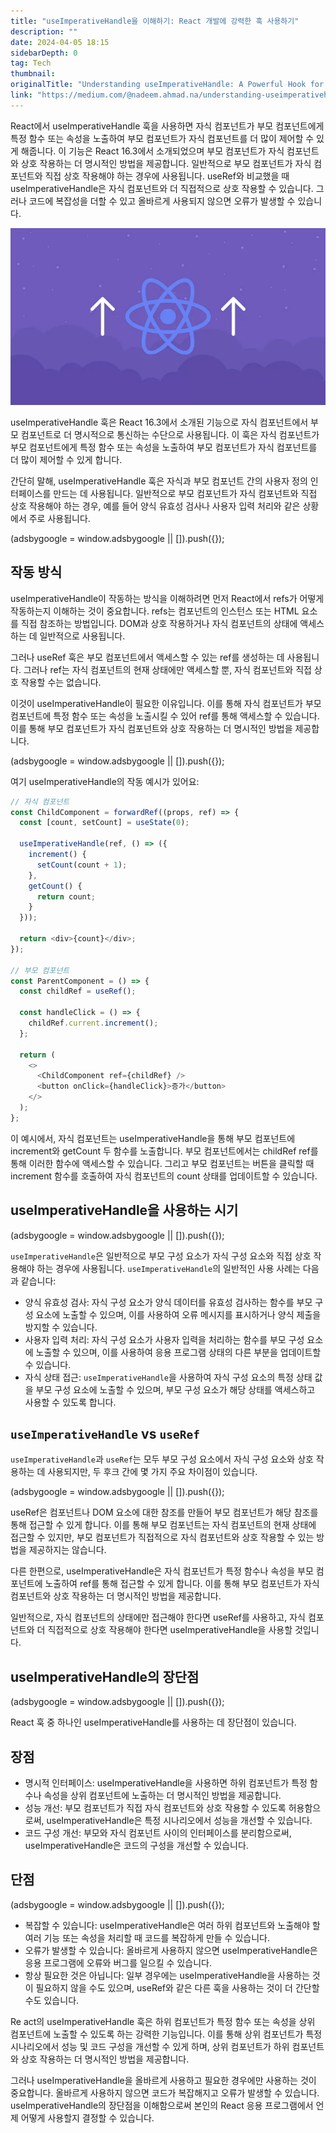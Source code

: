 ```yaml
---
title: "useImperativeHandle을 이해하기: React 개발에 강력한 훅 사용하기"
description: ""
date: 2024-04-05 18:15
sidebarDepth: 0
tag: Tech
thumbnail: 
originalTitle: "Understanding useImperativeHandle: A Powerful Hook for React Development"
link: "https://medium.com/@nadeem.ahmad.na/understanding-useimperativehandle-a-powerful-hook-for-react-development-46063e44e52a"
---
```



React에서 useImperativeHandle 훅을 사용하면 자식 컴포넌트가 부모 컴포넌트에게 특정 함수 또는 속성을 노출하여 부모 컴포넌트가 자식 컴포넌트를 더 많이 제어할 수 있게 해줍니다. 이 기능은 React 16.3에서 소개되었으며 부모 컴포넌트가 자식 컴포넌트와 상호 작용하는 더 명시적인 방법을 제공합니다. 일반적으로 부모 컴포넌트가 자식 컴포넌트와 직접 상호 작용해야 하는 경우에 사용됩니다. useRef와 비교했을 때 useImperativeHandle은 자식 컴포넌트와 더 직접적으로 상호 작용할 수 있습니다. 그러나 코드에 복잡성을 더할 수 있고 올바르게 사용되지 않으면 오류가 발생할 수 있습니다.

![UnderstandinguseImperativeHandleAPowerfulHookforReactDevelopment_0.png](./img/UnderstandinguseImperativeHandleAPowerfulHookforReactDevelopment_0.png)

useImperativeHandle 훅은 React 16.3에서 소개된 기능으로 자식 컴포넌트에서 부모 컴포넌트로 더 명시적으로 통신하는 수단으로 사용됩니다. 이 훅은 자식 컴포넌트가 부모 컴포넌트에게 특정 함수 또는 속성을 노출하여 부모 컴포넌트가 자식 컴포넌트를 더 많이 제어할 수 있게 합니다.

간단히 말해, useImperativeHandle 훅은 자식과 부모 컴포넌트 간의 사용자 정의 인터페이스를 만드는 데 사용됩니다. 일반적으로 부모 컴포넌트가 자식 컴포넌트와 직접 상호 작용해야 하는 경우, 예를 들어 양식 유효성 검사나 사용자 입력 처리와 같은 상황에서 주로 사용됩니다.

<!-- ui-log 수평형 -->
<ins class="adsbygoogle"
  style="display:block"
  data-ad-client="ca-pub-4877378276818686"
  data-ad-slot="9743150776"
  data-ad-format="auto"
  data-full-width-responsive="true"></ins>
<component is="script">
(adsbygoogle = window.adsbygoogle || []).push({});
</component>

## 작동 방식

useImperativeHandle이 작동하는 방식을 이해하려면 먼저 React에서 refs가 어떻게 작동하는지 이해하는 것이 중요합니다. refs는 컴포넌트의 인스턴스 또는 HTML 요소를 직접 참조하는 방법입니다. DOM과 상호 작용하거나 자식 컴포넌트의 상태에 액세스하는 데 일반적으로 사용됩니다.

그러나 useRef 훅은 부모 컴포넌트에서 액세스할 수 있는 ref를 생성하는 데 사용됩니다. 그러나 ref는 자식 컴포넌트의 현재 상태에만 액세스할 뿐, 자식 컴포넌트와 직접 상호 작용할 수는 없습니다.

이것이 useImperativeHandle이 필요한 이유입니다. 이를 통해 자식 컴포넌트가 부모 컴포넌트에 특정 함수 또는 속성을 노출시킬 수 있어 ref를 통해 액세스할 수 있습니다. 이를 통해 부모 컴포넌트가 자식 컴포넌트와 상호 작용하는 더 명시적인 방법을 제공합니다.

<!-- ui-log 수평형 -->
<ins class="adsbygoogle"
  style="display:block"
  data-ad-client="ca-pub-4877378276818686"
  data-ad-slot="9743150776"
  data-ad-format="auto"
  data-full-width-responsive="true"></ins>
<component is="script">
(adsbygoogle = window.adsbygoogle || []).push({});
</component>

여기 useImperativeHandle의 작동 예시가 있어요:

```js
// 자식 컴포넌트
const ChildComponent = forwardRef((props, ref) => {
  const [count, setCount] = useState(0);

  useImperativeHandle(ref, () => ({
    increment() {
      setCount(count + 1);
    },
    getCount() {
      return count;
    }
  }));

  return <div>{count}</div>;
});

// 부모 컴포넌트
const ParentComponent = () => {
  const childRef = useRef();

  const handleClick = () => {
    childRef.current.increment();
  };

  return (
    <>
      <ChildComponent ref={childRef} />
      <button onClick={handleClick}>증가</button>
    </>
  );
};
```

이 예시에서, 자식 컴포넌트는 useImperativeHandle을 통해 부모 컴포넌트에 increment와 getCount 두 함수를 노출합니다. 부모 컴포넌트에서는 childRef ref를 통해 이러한 함수에 액세스할 수 있습니다. 그리고 부모 컴포넌트는 버튼을 클릭할 때 increment 함수를 호출하여 자식 컴포넌트의 count 상태를 업데이트할 수 있습니다.

## useImperativeHandle을 사용하는 시기

<!-- ui-log 수평형 -->
<ins class="adsbygoogle"
  style="display:block"
  data-ad-client="ca-pub-4877378276818686"
  data-ad-slot="9743150776"
  data-ad-format="auto"
  data-full-width-responsive="true"></ins>
<component is="script">
(adsbygoogle = window.adsbygoogle || []).push({});
</component>

`useImperativeHandle`은 일반적으로 부모 구성 요소가 자식 구성 요소와 직접 상호 작용해야 하는 경우에 사용됩니다. `useImperativeHandle`의 일반적인 사용 사례는 다음과 같습니다:

- 양식 유효성 검사: 자식 구성 요소가 양식 데이터를 유효성 검사하는 함수를 부모 구성 요소에 노출할 수 있으며, 이를 사용하여 오류 메시지를 표시하거나 양식 제출을 방지할 수 있습니다.
- 사용자 입력 처리: 자식 구성 요소가 사용자 입력을 처리하는 함수를 부모 구성 요소에 노출할 수 있으며, 이를 사용하여 응용 프로그램 상태의 다른 부분을 업데이트할 수 있습니다.
- 자식 상태 접근: `useImperativeHandle`을 사용하여 자식 구성 요소의 특정 상태 값을 부모 구성 요소에 노출할 수 있으며, 부모 구성 요소가 해당 상태를 액세스하고 사용할 수 있도록 합니다.

## `useImperativeHandle` vs `useRef`

`useImperativeHandle`과 `useRef`는 모두 부모 구성 요소에서 자식 구성 요소와 상호 작용하는 데 사용되지만, 두 후크 간에 몇 가지 주요 차이점이 있습니다.

<!-- ui-log 수평형 -->
<ins class="adsbygoogle"
  style="display:block"
  data-ad-client="ca-pub-4877378276818686"
  data-ad-slot="9743150776"
  data-ad-format="auto"
  data-full-width-responsive="true"></ins>
<component is="script">
(adsbygoogle = window.adsbygoogle || []).push({});
</component>

useRef은 컴포넌트나 DOM 요소에 대한 참조를 만들어 부모 컴포넌트가 해당 참조를 통해 접근할 수 있게 합니다. 이를 통해 부모 컴포넌트는 자식 컴포넌트의 현재 상태에 접근할 수 있지만, 부모 컴포넌트가 직접적으로 자식 컴포넌트와 상호 작용할 수 있는 방법을 제공하지는 않습니다.

다른 한편으로, useImperativeHandle은 자식 컴포넌트가 특정 함수나 속성을 부모 컴포넌트에 노출하여 ref를 통해 접근할 수 있게 합니다. 이를 통해 부모 컴포넌트가 자식 컴포넌트와 상호 작용하는 더 명시적인 방법을 제공합니다.

일반적으로, 자식 컴포넌트의 상태에만 접근해야 한다면 useRef를 사용하고, 자식 컴포넌트와 더 직접적으로 상호 작용해야 한다면 useImperativeHandle을 사용할 것입니다.

## useImperativeHandle의 장단점

<!-- ui-log 수평형 -->
<ins class="adsbygoogle"
  style="display:block"
  data-ad-client="ca-pub-4877378276818686"
  data-ad-slot="9743150776"
  data-ad-format="auto"
  data-full-width-responsive="true"></ins>
<component is="script">
(adsbygoogle = window.adsbygoogle || []).push({});
</component>

React 훅 중 하나인 useImperativeHandle를 사용하는 데 장단점이 있습니다.

## 장점

- 명시적 인터페이스: useImperativeHandle을 사용하면 하위 컴포넌트가 특정 함수나 속성을 상위 컴포넌트에 노출하는 더 명시적인 방법을 제공합니다.
- 성능 개선: 부모 컴포넌트가 직접 자식 컴포넌트와 상호 작용할 수 있도록 허용함으로써, useImperativeHandle은 특정 시나리오에서 성능을 개선할 수 있습니다.
- 코드 구성 개선: 부모와 자식 컴포넌트 사이의 인터페이스를 분리함으로써, useImperativeHandle은 코드의 구성을 개선할 수 있습니다.

## 단점

<!-- ui-log 수평형 -->
<ins class="adsbygoogle"
  style="display:block"
  data-ad-client="ca-pub-4877378276818686"
  data-ad-slot="9743150776"
  data-ad-format="auto"
  data-full-width-responsive="true"></ins>
<component is="script">
(adsbygoogle = window.adsbygoogle || []).push({});
</component>

- 복잡할 수 있습니다: useImperativeHandle은 여러 하위 컴포넌트와 노출해야 할 여러 기능 또는 속성을 처리할 때 코드를 복잡하게 만들 수 있습니다.
- 오류가 발생할 수 있습니다: 올바르게 사용하지 않으면 useImperativeHandle은 응용 프로그램에 오류와 버그를 일으킬 수 있습니다.
- 항상 필요한 것은 아닙니다: 일부 경우에는 useImperativeHandle을 사용하는 것이 필요하지 않을 수도 있으며, useRef와 같은 다른 훅을 사용하는 것이 더 간단할 수도 있습니다.

Re
act의 useImperativeHandle 훅은 하위 컴포넌트가 특정 함수 또는 속성을 상위 컴포넌트에 노출할 수 있도록 하는 강력한 기능입니다. 이를 통해 상위 컴포넌트가 특정 시나리오에서 성능 및 코드 구성을 개선할 수 있게 하며, 상위 컴포넌트가 하위 컴포넌트와 상호 작용하는 더 명시적인 방법을 제공합니다.

그러나 useImperativeHandle을 올바르게 사용하고 필요한 경우에만 사용하는 것이 중요합니다. 올바르게 사용하지 않으면 코드가 복잡해지고 오류가 발생할 수 있습니다. useImperativeHandle의 장단점을 이해함으로써 본인의 React 응용 프로그램에서 언제 어떻게 사용할지 결정할 수 있습니다.